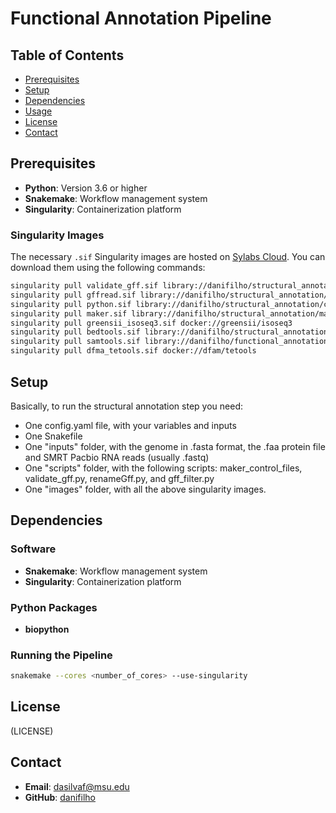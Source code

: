 # Functional Annotation Pipeline

## Table of Contents

- [Prerequisites](#prerequisites)
- [Setup](#setup)
- [Dependencies](#dependencies)
- [Usage](#usage)
- [License](#license)
- [Contact](#contact)


## Prerequisites

- **Python**: Version 3.6 or higher
- **Snakemake**: Workflow management system
- **Singularity**: Containerization platform

### Singularity Images

The necessary `.sif` Singularity images are hosted on [Sylabs Cloud](https://cloud.sylabs.io/library/danifilho/functional_annotation_images). You can download them using the following commands:

```bash
singularity pull validate_gff.sif library://danifilho/structural_annotation/validate_gff:sha256.e438afcf3e0e3c3e892adeb8bc85fa04d93c6616031780cc80e4e6177f99d4cf
singularity pull gffread.sif library://danifilho/structural_annotation/rename_gff:sha256.98c0b56f2adef78a924496d9611a1ed56399d1a4fa0f213e077c4d6d65f5d9dc 
singularity pull python.sif library://danifilho/structural_annotation/custom_python:sha256.1a24456dca10a0b791d929fec50a7db0d768a9e340b31f0134d2053a2e160cd1
singularity pull maker.sif library://danifilho/structural_annotation/maker:sha256.60d7f06b2d2cc97fd764b5002d9873dd14b1eacbf6f58645515e47416ee5828b
singularity pull greensii_isoseq3.sif docker://greensii/isoseq3
singularity pull bedtools.sif library://danifilho/structural_annotation/bedtools:sha256.2a0840734f789467ee1a2357a55fd23db4c4eac8ee41adb39902900ed45ca07a
singularity pull samtools.sif library://danifilho/functional_annotation_images/samtools:sha256.756b3e649207b774365c7e35edcbe106b644e345baeb3f2aee77285e1a4799be
singularity pull dfma_tetools.sif docker://dfam/tetools 
```

## Setup

Basically, to run the structural annotation step you need:
- One config.yaml file, with your variables and inputs
- One Snakefile
- One "inputs" folder, with the genome in .fasta format, the .faa protein file and SMRT Pacbio RNA reads (usually .fastq)
- One "scripts" folder, with the following scripts: maker_control_files, validate_gff.py, renameGff.py, and gff_filter.py
- One "images" folder, with all the above singularity images. 

## Dependencies

### Software

- **Snakemake**: Workflow management system
- **Singularity**: Containerization platform

### Python Packages

- **biopython**

### Running the Pipeline

```bash
snakemake --cores <number_of_cores> --use-singularity
```
## License

(LICENSE)

## Contact

- **Email**: dasilvaf@msu.edu
- **GitHub**: [danifilho](https://github.com/danifilho)
